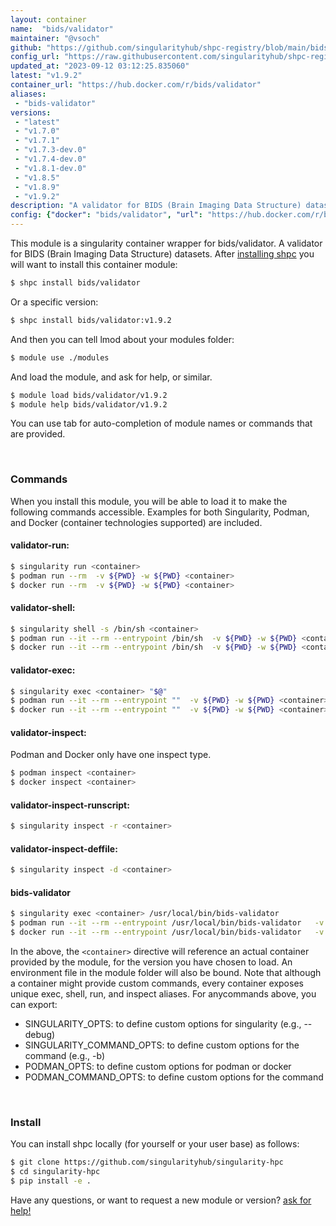 ```yaml
---
layout: container
name:  "bids/validator"
maintainer: "@vsoch"
github: "https://github.com/singularityhub/shpc-registry/blob/main/bids/validator/container.yaml"
config_url: "https://raw.githubusercontent.com/singularityhub/shpc-registry/main/bids/validator/container.yaml"
updated_at: "2023-09-12 03:12:25.835060"
latest: "v1.9.2"
container_url: "https://hub.docker.com/r/bids/validator"
aliases:
 - "bids-validator"
versions:
 - "latest"
 - "v1.7.0"
 - "v1.7.1"
 - "v1.7.3-dev.0"
 - "v1.7.4-dev.0"
 - "v1.8.1-dev.0"
 - "v1.8.5"
 - "v1.8.9"
 - "v1.9.2"
description: "A validator for BIDS (Brain Imaging Data Structure) datasets."
config: {"docker": "bids/validator", "url": "https://hub.docker.com/r/bids/validator", "maintainer": "@vsoch", "description": "A validator for BIDS (Brain Imaging Data Structure) datasets.", "latest": {"v1.9.2": "sha256:0c15cecae3919db5a14d43495cb2f2663b04c7f6cb049b7fdcfec3102284fe36"}, "tags": {"latest": "sha256:4d43e9f90f53f855c4b6886c8ee7857b4bb4f6cb83c1b9d33dadc062a249bd9a", "v1.7.0": "sha256:51c9481b357448cc2138909e03dfa8e053d424d5e776e94dbec929aeb96f9563", "v1.7.1": "sha256:d07b847f26e77e842abfd5b964f8553eb458ca796f4f0f5d1ca8d9290552ac2c", "v1.7.3-dev.0": "sha256:48d468d43b72ebb67014b33927171742d299c54c3e1c1db263a161b8917ca077", "v1.7.4-dev.0": "sha256:ab01a4d1105dd71d336d045e5787994299d66c927f2a42e231dde510c9c48a9a", "v1.8.1-dev.0": "sha256:8940256846cf4a98645760c6a03e5ee9686bdadfbbabfa8ed5f4a3e47fb0c910", "v1.8.5": "sha256:a2b52f99dd4571079bbe7547acaba3f6689b074de90e25fb85175568d2026705", "v1.8.9": "sha256:ee3d031f5096ace592fedfe87a095b4b634edcc5a8f464783034168257db90c0", "v1.9.2": "sha256:0c15cecae3919db5a14d43495cb2f2663b04c7f6cb049b7fdcfec3102284fe36"}, "filter": ["v*"], "aliases": {"bids-validator": "/usr/local/bin/bids-validator"}}
---
```


This module is a singularity container wrapper for bids/validator.
A validator for BIDS (Brain Imaging Data Structure) datasets.
After [installing shpc](#install) you will want to install this container module:


```bash
$ shpc install bids/validator
```

Or a specific version:

```bash
$ shpc install bids/validator:v1.9.2
```

And then you can tell lmod about your modules folder:

```bash
$ module use ./modules
```

And load the module, and ask for help, or similar.

```bash
$ module load bids/validator/v1.9.2
$ module help bids/validator/v1.9.2
```

You can use tab for auto-completion of module names or commands that are provided.

<br>

### Commands

When you install this module, you will be able to load it to make the following commands accessible.
Examples for both Singularity, Podman, and Docker (container technologies supported) are included.

#### validator-run:

```bash
$ singularity run <container>
$ podman run --rm  -v ${PWD} -w ${PWD} <container>
$ docker run --rm  -v ${PWD} -w ${PWD} <container>
```

#### validator-shell:

```bash
$ singularity shell -s /bin/sh <container>
$ podman run --it --rm --entrypoint /bin/sh  -v ${PWD} -w ${PWD} <container>
$ docker run --it --rm --entrypoint /bin/sh  -v ${PWD} -w ${PWD} <container>
```

#### validator-exec:

```bash
$ singularity exec <container> "$@"
$ podman run --it --rm --entrypoint ""  -v ${PWD} -w ${PWD} <container> "$@"
$ docker run --it --rm --entrypoint ""  -v ${PWD} -w ${PWD} <container> "$@"
```

#### validator-inspect:

Podman and Docker only have one inspect type.

```bash
$ podman inspect <container>
$ docker inspect <container>
```

#### validator-inspect-runscript:

```bash
$ singularity inspect -r <container>
```

#### validator-inspect-deffile:

```bash
$ singularity inspect -d <container>
```


#### bids-validator

```bash
$ singularity exec <container> /usr/local/bin/bids-validator
$ podman run --it --rm --entrypoint /usr/local/bin/bids-validator   -v ${PWD} -w ${PWD} <container> -c " $@"
$ docker run --it --rm --entrypoint /usr/local/bin/bids-validator   -v ${PWD} -w ${PWD} <container> -c " $@"
```



In the above, the `<container>` directive will reference an actual container provided
by the module, for the version you have chosen to load. An environment file in the
module folder will also be bound. Note that although a container
might provide custom commands, every container exposes unique exec, shell, run, and
inspect aliases. For anycommands above, you can export:

 - SINGULARITY_OPTS: to define custom options for singularity (e.g., --debug)
 - SINGULARITY_COMMAND_OPTS: to define custom options for the command (e.g., -b)
 - PODMAN_OPTS: to define custom options for podman or docker
 - PODMAN_COMMAND_OPTS: to define custom options for the command

<br>

### Install

You can install shpc locally (for yourself or your user base) as follows:

```bash
$ git clone https://github.com/singularityhub/singularity-hpc
$ cd singularity-hpc
$ pip install -e .
```

Have any questions, or want to request a new module or version? [ask for help!](https://github.com/singularityhub/singularity-hpc/issues)